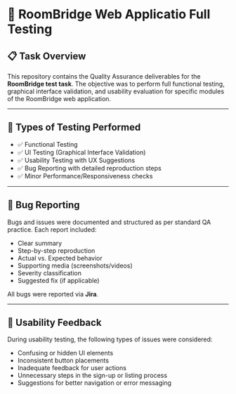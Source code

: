 # 🧪 RoomBridge Web Applicatio Full Testing

## 📋 Task Overview

This repository contains the Quality Assurance deliverables for the **RoomBridge test task**. The objective was to perform full functional testing, graphical interface validation, and usability evaluation for specific modules of the RoomBridge web application.

---

## 🔬 Types of Testing Performed

- ✅ Functional Testing
- ✅ UI Testing (Graphical Interface Validation)
- ✅ Usability Testing with UX Suggestions
- ✅ Bug Reporting with detailed reproduction steps
- ✅ Minor Performance/Responsiveness checks

---

## 🐞 Bug Reporting

Bugs and issues were documented and structured as per standard QA practice. Each report included:

- Clear summary
- Step-by-step reproduction
- Actual vs. Expected behavior
- Supporting media (screenshots/videos)
- Severity classification
- Suggested fix (if applicable)

All bugs were reported via **Jira**.

---

## 🧠 Usability Feedback

During usability testing, the following types of issues were considered:

- Confusing or hidden UI elements
- Inconsistent button placements
- Inadequate feedback for user actions
- Unnecessary steps in the sign-up or listing process
- Suggestions for better navigation or error messaging
